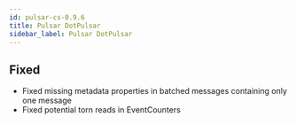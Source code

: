 ```yaml
---
id: pulsar-cs-0.9.6
title: Pulsar DotPulsar
sidebar_label: Pulsar DotPulsar
---
```

 

## Fixed

- Fixed missing metadata properties in batched messages containing only one message
- Fixed potential torn reads in EventCounters
